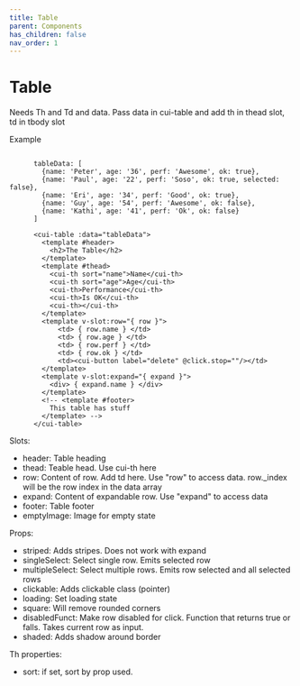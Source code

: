 ```yaml
---
title: Table
parent: Components
has_children: false
nav_order: 1
---
```


# Table

Needs Th and Td and data.
Pass data in cui-table and add th in thead slot, td in tbody slot

Example
```

      tableData: [
        {name: 'Peter', age: '36', perf: 'Awesome', ok: true},
        {name: 'Paul', age: '22', perf: 'Soso', ok: true, selected: false},
        {name: 'Eri', age: '34', perf: 'Good', ok: true},
        {name: 'Guy', age: '54', perf: 'Awesome', ok: false},
        {name: 'Kathi', age: '41', perf: 'Ok', ok: false}
      ]

      <cui-table :data="tableData">
        <template #header>
          <h2>The Table</h2>
        </template>
        <template #thead>
          <cui-th sort="name">Name</cui-th>
          <cui-th sort="age">Age</cui-th>
          <cui-th>Performance</cui-th>
          <cui-th>Is OK</cui-th>
          <cui-th></cui-th>
        </template>
        <template v-slot:row="{ row }">
            <td> { row.name } </td>
            <td> { row.age } </td>
            <td> { row.perf } </td>
            <td> { row.ok } </td>
            <td><cui-button label="delete" @click.stop=""/></td>
        </template>
        <template v-slot:expand="{ expand }">
          <div> { expand.name } </div>
        </template>
        <!-- <template #footer>
          This table has stuff
        </template> -->
      </cui-table>

```

Slots:
- header: Table heading
- thead: Teable head. Use cui-th here
- row: Content of row. Add td here. Use "row" to access data. row._index will be the row index in the data array
- expand: Content of expandable row. Use "expand" to access data
- footer: Table footer
- emptyImage: Image for empty state


Props:
- striped: Adds stripes. Does not work with expand
- singleSelect: Select single row. Emits selected row
- multipleSelect: Select multiple rows. Emits row selected and all selected rows
- clickable: Adds clickable class (pointer)
- loading: Set loading state
- square: Will remove rounded corners
- disabledFunct: Make row disabled for click. Function that returns true or falls. Takes current row as input.
- shaded: Adds shadow around border

Th properties:
- sort: if set, sort by prop used.